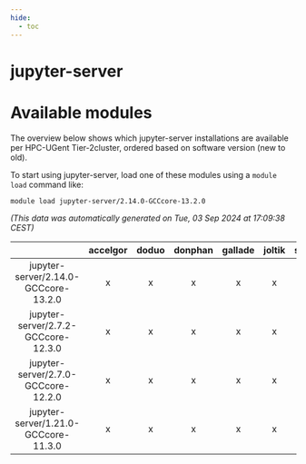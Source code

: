 ```yaml
---
hide:
  - toc
---
```


jupyter-server
==============

# Available modules


The overview below shows which jupyter-server installations are available per HPC-UGent Tier-2cluster, ordered based on software version (new to old).

To start using jupyter-server, load one of these modules using a `module load` command like:

```shell
module load jupyter-server/2.14.0-GCCcore-13.2.0
```

*(This data was automatically generated on Tue, 03 Sep 2024 at 17:09:38 CEST)*  

| |accelgor|doduo|donphan|gallade|joltik|shinx|skitty|
| :---: | :---: | :---: | :---: | :---: | :---: | :---: | :---: |
|jupyter-server/2.14.0-GCCcore-13.2.0|x|x|x|x|x|x|x|
|jupyter-server/2.7.2-GCCcore-12.3.0|x|x|x|x|x|x|x|
|jupyter-server/2.7.0-GCCcore-12.2.0|x|x|x|x|x|-|x|
|jupyter-server/1.21.0-GCCcore-11.3.0|x|x|x|x|x|-|x|
